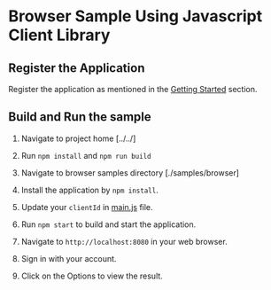 # Browser Sample Using Javascript Client Library

## Register the Application

Register the application as mentioned in the [Getting Started](../../README.md#1-register-your-application) section.

## Build and Run the sample

1. Navigate to project home [../../]

2. Run `npm install` and `npm run build`

3. Navigate to browser samples directory [./samples/browser]

4. Install the application by `npm install`.

5. Update your `clientId` in [main.js](./src/main.js) file.

6. Run `npm start` to build and start the application.

7. Navigate to `http://localhost:8080` in your web browser.

8. Sign in with your account.

9. Click on the Options to view the result.